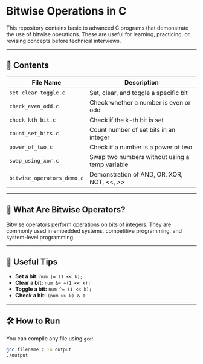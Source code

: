 # Bitwise Operations in C

This repository contains basic to advanced C programs that demonstrate the use of bitwise operations. These are useful for learning, practicing, or revising concepts before technical interviews.

---

## 🔧 Contents

| File Name                  | Description                                     |
|---------------------------|-------------------------------------------------|
| `set_clear_toggle.c`      | Set, clear, and toggle a specific bit           |
| `check_even_odd.c`        | Check whether a number is even or odd          |
| `check_kth_bit.c`         | Check if the k-th bit is set                   |
| `count_set_bits.c`        | Count number of set bits in an integer         |
| `power_of_two.c`          | Check if a number is a power of two            |
| `swap_using_xor.c`        | Swap two numbers without using a temp variable |
| `bitwise_operators_demo.c`| Demonstration of AND, OR, XOR, NOT, <<, >>     |

---

## 📌 What Are Bitwise Operators?

Bitwise operators perform operations on bits of integers. They are commonly used in embedded systems, competitive programming, and system-level programming.

---

## 🧠 Useful Tips

- **Set a bit:** `num |= (1 << k);`
- **Clear a bit:** `num &= ~(1 << k);`
- **Toggle a bit:** `num ^= (1 << k);`
- **Check a bit:** `(num >> k) & 1`

---

## 🛠️ How to Run

You can compile any file using `gcc`:

```bash
gcc filename.c -o output
./output
